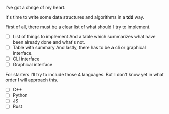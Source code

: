 I've got a chnge of my heart.

It's time to write some data structures and algorithms in a **tdd** way.

First of all, there must be a clear list of what should I try to implement.
- [ ] List of things to implement
And a table which summarizes what have been already done and what's not.
- [ ] Table with summary
And lastly, there has to be a cli or graphical interface.
- [ ] CLI interface
- [ ] Graphical interface

For starters I'll try to include those 4 languages. But I don't know yet in what order I will approach this.
- [ ] C++
- [ ] Python
- [ ] JS
- [ ] Rust
